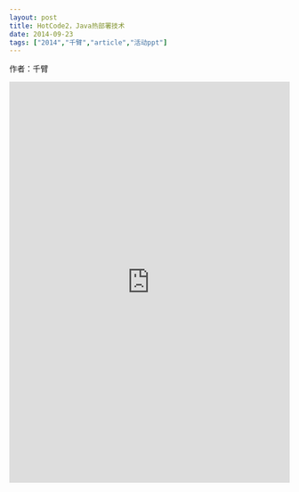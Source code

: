 ```yaml
---
layout: post
title: HotCode2，Java热部署技术
date: 2014-09-23
tags: ["2014","千臂","article","活动ppt"]
---
```


作者：千臂

<embed src="http://greenteajug.github.io/images/HotCode2原理与使用.pdf" type="application/pdf" height="720" width="100%" />